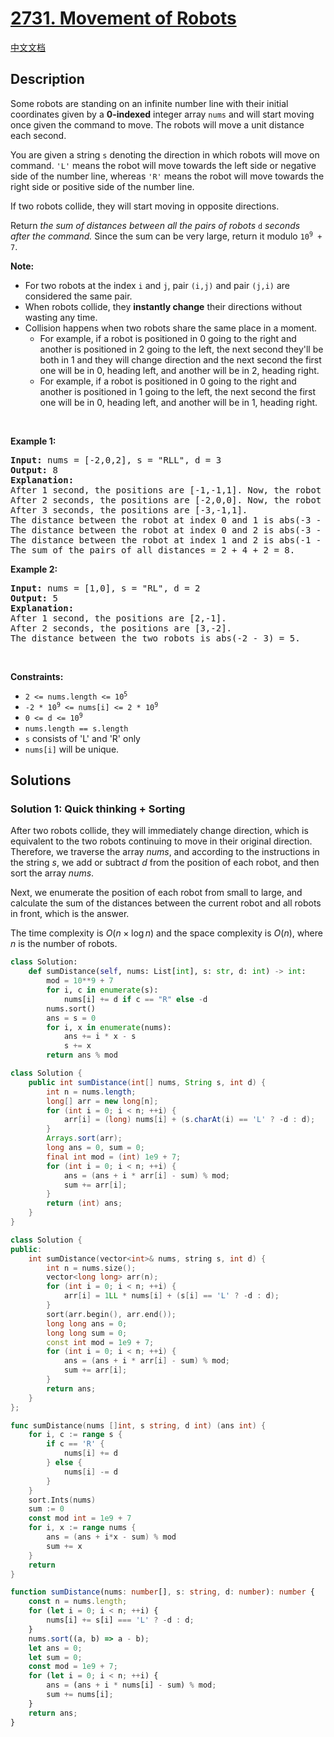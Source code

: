 # [2731. Movement of Robots](https://leetcode.com/problems/movement-of-robots)

[中文文档](./solution/2700-2799/2731.Movement%20of%20Robots/README.md)

<!-- tags:Brainteaser,Array,Prefix Sum,Sorting -->

## Description

<p>Some robots are standing on an infinite number line with their initial coordinates given by a <strong>0-indexed</strong> integer array <code>nums</code> and will start moving once given the command to move. The robots will move a unit distance each second.</p>

<p>You are given a string <code>s</code> denoting the direction in which robots will move on command. <code>&#39;L&#39;</code> means the robot will move towards the left side or negative side of the number line, whereas <code>&#39;R&#39;</code> means the robot will move towards the right side or positive side of the number line.</p>

<p>If two robots collide, they will start moving in opposite directions.</p>

<p>Return <em>the sum of distances between all the&nbsp;pairs of robots </em><code>d</code> <em>seconds after&nbsp;the command. </em>Since the sum can be very large, return it modulo <code>10<sup>9</sup> + 7</code>.</p>

<p><b>Note: </b></p>

<ul>
	<li>For two robots at the index <code>i</code> and <code>j</code>, pair <code>(i,j)</code> and pair <code>(j,i)</code> are considered the same pair.</li>
	<li>When robots collide, they <strong>instantly change</strong> their directions without wasting any time.</li>
	<li>Collision happens&nbsp;when two robots share the same place in a&nbsp;moment.
	<ul>
		<li>For example, if a robot is positioned in 0 going to the right and another is positioned in 2 going to the left, the next second they&#39;ll be both in 1 and they will change direction and the next second the first one will be in 0, heading left, and another will be in 2, heading right.</li>
		<li>For example,&nbsp;if a robot is positioned in 0 going to the right and another is positioned in 1&nbsp;going to the left, the next second the first one will be in 0, heading left, and another will be in 1, heading right.</li>
	</ul>
	</li>
</ul>

<p>&nbsp;</p>
<p><strong class="example">Example 1:</strong></p>

<pre>
<strong>Input:</strong> nums = [-2,0,2], s = &quot;RLL&quot;, d = 3
<strong>Output:</strong> 8
<strong>Explanation:</strong> 
After 1 second, the positions are [-1,-1,1]. Now, the robot at index 0 will move left, and the robot at index 1 will move right.
After 2 seconds, the positions are [-2,0,0]. Now, the robot at index 1 will move left, and the robot at index 2 will move right.
After 3 seconds, the positions are [-3,-1,1].
The distance between the robot at index 0 and 1 is abs(-3 - (-1)) = 2.
The distance between the robot at index 0 and 2 is abs(-3 - 1) = 4.
The distance between the robot at index 1 and 2 is abs(-1 - 1) = 2.
The sum of the pairs of all distances = 2 + 4 + 2 = 8.
</pre>

<p><strong class="example">Example 2:</strong></p>

<pre>
<strong>Input:</strong> nums = [1,0], s = &quot;RL&quot;, d = 2
<strong>Output:</strong> 5
<strong>Explanation:</strong> 
After 1 second, the positions are [2,-1].
After 2 seconds, the positions are [3,-2].
The distance between the two robots is abs(-2 - 3) = 5.
</pre>

<p>&nbsp;</p>
<p><strong>Constraints:</strong></p>

<ul>
	<li><code>2 &lt;= nums.length &lt;= 10<sup>5</sup></code></li>
	<li><code>-2 * 10<sup>9</sup>&nbsp;&lt;= nums[i] &lt;= 2 * 10<sup>9</sup></code></li>
	<li><code>0 &lt;= d &lt;= 10<sup>9</sup></code></li>
	<li><code>nums.length == s.length&nbsp;</code></li>
	<li><code>s</code> consists of &#39;L&#39; and &#39;R&#39; only</li>
	<li><code>nums[i]</code>&nbsp;will be unique.</li>
</ul>

## Solutions

### Solution 1: Quick thinking + Sorting

After two robots collide, they will immediately change direction, which is equivalent to the two robots continuing to move in their original direction. Therefore, we traverse the array $nums$, and according to the instructions in the string $s$, we add or subtract $d$ from the position of each robot, and then sort the array $nums$.

Next, we enumerate the position of each robot from small to large, and calculate the sum of the distances between the current robot and all robots in front, which is the answer.

The time complexity is $O(n \times \log n)$ and the space complexity is $O(n)$, where $n$ is the number of robots.

<!-- tabs:start -->

```python
class Solution:
    def sumDistance(self, nums: List[int], s: str, d: int) -> int:
        mod = 10**9 + 7
        for i, c in enumerate(s):
            nums[i] += d if c == "R" else -d
        nums.sort()
        ans = s = 0
        for i, x in enumerate(nums):
            ans += i * x - s
            s += x
        return ans % mod
```

```java
class Solution {
    public int sumDistance(int[] nums, String s, int d) {
        int n = nums.length;
        long[] arr = new long[n];
        for (int i = 0; i < n; ++i) {
            arr[i] = (long) nums[i] + (s.charAt(i) == 'L' ? -d : d);
        }
        Arrays.sort(arr);
        long ans = 0, sum = 0;
        final int mod = (int) 1e9 + 7;
        for (int i = 0; i < n; ++i) {
            ans = (ans + i * arr[i] - sum) % mod;
            sum += arr[i];
        }
        return (int) ans;
    }
}
```

```cpp
class Solution {
public:
    int sumDistance(vector<int>& nums, string s, int d) {
        int n = nums.size();
        vector<long long> arr(n);
        for (int i = 0; i < n; ++i) {
            arr[i] = 1LL * nums[i] + (s[i] == 'L' ? -d : d);
        }
        sort(arr.begin(), arr.end());
        long long ans = 0;
        long long sum = 0;
        const int mod = 1e9 + 7;
        for (int i = 0; i < n; ++i) {
            ans = (ans + i * arr[i] - sum) % mod;
            sum += arr[i];
        }
        return ans;
    }
};
```

```go
func sumDistance(nums []int, s string, d int) (ans int) {
	for i, c := range s {
		if c == 'R' {
			nums[i] += d
		} else {
			nums[i] -= d
		}
	}
	sort.Ints(nums)
	sum := 0
	const mod int = 1e9 + 7
	for i, x := range nums {
		ans = (ans + i*x - sum) % mod
		sum += x
	}
	return
}
```

```ts
function sumDistance(nums: number[], s: string, d: number): number {
    const n = nums.length;
    for (let i = 0; i < n; ++i) {
        nums[i] += s[i] === 'L' ? -d : d;
    }
    nums.sort((a, b) => a - b);
    let ans = 0;
    let sum = 0;
    const mod = 1e9 + 7;
    for (let i = 0; i < n; ++i) {
        ans = (ans + i * nums[i] - sum) % mod;
        sum += nums[i];
    }
    return ans;
}
```

<!-- tabs:end -->

<!-- end -->
